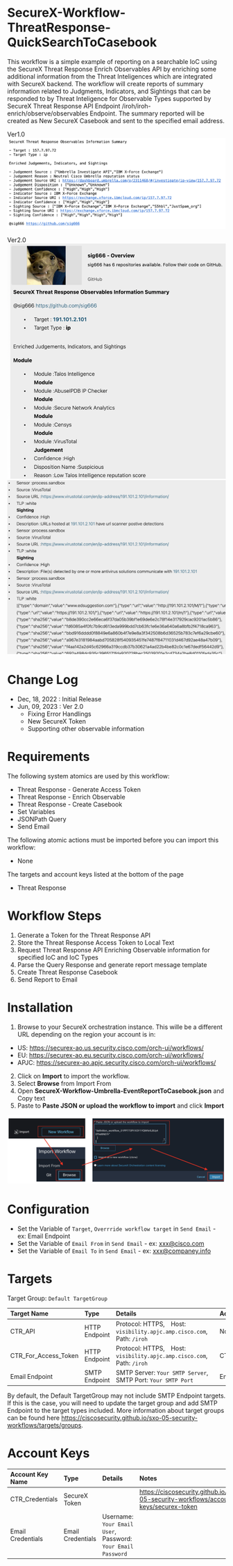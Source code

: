 # SecureX-Workflow-ThreatResponse-QuickSearchToCasebook
This workflow is a simple example of reporting on a searchable IoC using the SecureX Threat Response Enrich Observables API by enriching some additional information from the Threat Inteligences which are integrated with SecureX backend. The workflow will create reports of summary information related to Judgments, Indicators, and Sightings that can be responded to by Threat Inteligence for Observable Types supported by SecureX Threat Response API Endpoint /iroh/iroh-enrich/observe/observables Endpoint. The summary reported will be created as New SecureX Casebook and sent to the specified email address.

Ver1.0
![workflow](img/workflow.png "workflow")

Ver2.0
![workflow](img/webex2.png "workflow")
![workflow](img/webex3.png "workflow")

# Change Log
- Dec, 18, 2022 : Initial Release
- Jun, 09, 2023 : Ver 2.0
  - Fixing Error Handlings
  - New SecureX Token
  - Supporting other observable information

# Requirements
The following system atomics are used by this workflow:
- Threat Response - Generate Access Token
- Threat Response - Enrich Observable
- Threat Response - Create Casebook
- Set Variables
- JSONPath Query
- Send Email

The following atomic actions must be imported before you can import this workflow:
- None

The targets and account keys listed at the bottom of the page
- Threat Response

# Workflow Steps
1. Generate a Token for the Threat Response API
2. Store the Threat Response Access Token to Local Text
3. Request Threat Response API Enriching Observable information for specified IoC and IoC Types
4. Parse the Query Response and generate report message template
5. Create Threat Response Casebook
6. Send Report to Email

# Installation
1. Browse to your SecureX orchestration instance. This wille be a different URL depending on the region your account is in:
 - US: https://securex-ao.us.security.cisco.com/orch-ui/workflows/
 - EU: https://securex-ao.eu.security.cisco.com/orch-ui/workflows/
 - APJC: https://securex-ao.apjc.security.cisco.com/orch-ui/workflows/
2. Click on **Import** to import the workflow.
3. Select **Browse** from Import From
4. Open **SecureX-Workflow-Umbrella-EventReportToCasebook.json** and Copy text
5. Paste to **Paste JSON or upload the workflow to import** and click **Import**

![install](img/install.png "install")

# Configuration
- Set the Variable of `Target`, `Overrride workflow target` in `Send Email` - ex: Email Endpoint
- Set the Variable of `Email From` in `Send Email` - ex: xxx@cisco.com
- Set the Variable of `Email To` in `Send Email` - ex: xxx@companey.info

# Targets
Target Group: `Default TargetGroup`

|Target Name|Type|Details|Account Keys|Notes|
|:---|:---|:---|:---|:---|
|CTR_API|HTTP Endpoint|Protocol: HTTPS,　Host: `visibility.apjc.amp.cisco.com`,　Path: `/iroh`|None|Created by default|
|CTR_For_Access_Token|HTTP Endpoint|Protocol: HTTPS,　Host: `visibility.apjc.amp.cisco.com`,　Path: `/iroh`|CTR_Credentials|Created by default|
|Email Endpoint|SMTP Endpoint|SMTP Server: `Your SMTP Server`,　SMTP Port: `Your SMTP Port`|Email Credential||

By default, the Default TargetGroup may not include SMTP Endpoint targets. If this is the case, you will need to update the target group and add SMTP Endpoint to the target types included. More information about target groups can be found here https://ciscosecurity.github.io/sxo-05-security-workflows/targets/groups.

# Account Keys
|Account Key Name|Type|Details|Notes|
|:---|:---|:---|:---|
|CTR_Credentials|SecureX Token||https://ciscosecurity.github.io/sxo-05-security-workflows/account-keys/securex-token|
|Email Credentials|Email Credentials|Username: `Your Email User`, Password: `Your Email Password`||
